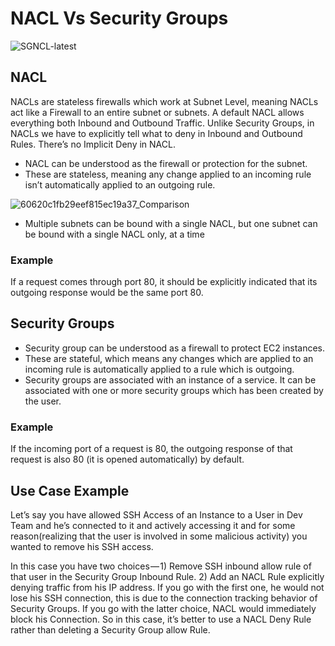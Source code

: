 # NACL Vs Security Groups

![SGNCL-latest](https://user-images.githubusercontent.com/110179866/187655441-f47ffa82-472b-4fd0-982f-8b792af2e78e.jpg)


## NACL

NACLs are stateless firewalls which work at Subnet Level, meaning NACLs act like a Firewall to an entire subnet or subnets. A default NACL allows everything both Inbound and Outbound Traffic. Unlike Security Groups, in NACLs we have to explicitly tell what to deny in Inbound and Outbound Rules. There’s no Implicit Deny in NACL.


- NACL can be understood as the firewall or protection for the subnet.
- These are stateless, meaning any change applied to an incoming rule isn’t automatically applied to an outgoing rule.

![60620c1fb29eef815ec19a37_Comparison](https://user-images.githubusercontent.com/110179866/187655761-baa2fc38-5f0c-4654-b182-d473168e4ebd.png)




- Multiple subnets can be bound with a single NACL, but one subnet can be bound with a single NACL only, at a time

### Example

If a request comes through port 80, it should be explicitly indicated that its outgoing response would be the same port 80.


## Security Groups

- Security group can be understood as a firewall to protect EC2 instances.
- These are stateful, which means any changes which are applied to an incoming rule is automatically applied to a rule which is outgoing.
- Security groups are associated with an instance of a service. It can be associated with one or more security groups which has been created by the user.
  
### Example

If the incoming port of a request is 80, the outgoing response of that request is also 80 (it is opened automatically) by default.


## Use Case Example

Let’s say you have allowed SSH Access of an Instance to a User in Dev Team and he’s connected to it and actively accessing it and for some reason(realizing that the user is involved in some malicious activity) you wanted to remove his SSH access.

In this case you have two choices — 1) Remove SSH inbound allow rule of that user in the Security Group Inbound Rule. 2) Add an NACL Rule explicitly denying traffic from his IP address. If you go with the first one, he would not lose his SSH connection, this is due to the connection tracking behavior of Security Groups. If you go with the latter choice, NACL would immediately block his Connection. So in this case, it’s better to use a NACL Deny Rule rather than deleting a Security Group allow Rule.
